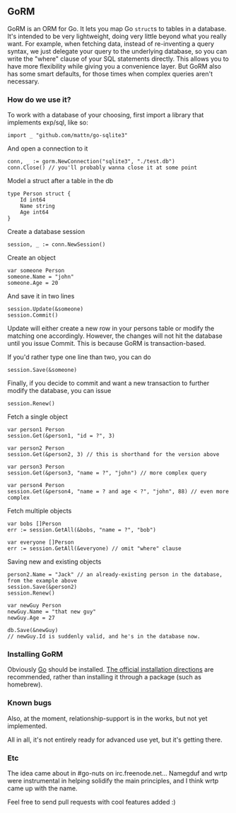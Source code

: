 ## GoRM

GoRM is an ORM for Go. It lets you map Go `struct`s to tables in a database. It's intended to be very lightweight, doing very little beyond what you really want. For example, when fetching data, instead of re-inventing a query syntax, we just delegate your query to the underlying database, so you can write the "where" clause of your SQL statements directly. This allows you to have more flexibility while giving you a convenience layer. But GoRM also has some smart defaults, for those times when complex queries aren't necessary.

### How do we use it?

To work with a database of your choosing, first import a library that implements exp/sql, like so:

    import _ "github.com/mattn/go-sqlite3"

And open a connection to it

	conn, _ := gorm.NewConnection("sqlite3", "./test.db")
	conn.Close() // you'll probably wanna close it at some point

Model a struct after a table in the db

	type Person struct {
		Id int64
		Name string
		Age int64
	}

Create a database session

    session, _ := conn.NewSession()

Create an object

	var someone Person
	someone.Name = "john"
	someone.Age = 20
	
And save it in two lines

	session.Update(&someone)
    session.Commit()

Update will either create a new row in your persons table or modify the matching one accordingly. However, the changes will not hit the database until you issue Commit. This is because GoRM is transaction-based.

If you'd rather type one line than two, you can do

    session.Save(&someone)

Finally, if you decide to commit and want a new transaction to further modify the database, you can issue

    session.Renew()

Fetch a single object

	var person1 Person
	session.Get(&person1, "id = ?", 3)

	var person2 Person
	session.Get(&person2, 3) // this is shorthand for the version above
	
	var person3 Person
	session.Get(&person3, "name = ?", "john") // more complex query
	
	var person4 Person
	session.Get(&person4, "name = ? and age < ?", "john", 88) // even more complex

Fetch multiple objects

	var bobs []Person
	err := session.GetAll(&bobs, "name = ?", "bob")

	var everyone []Person
	err := session.GetAll(&everyone) // omit "where" clause

Saving new and existing objects

	person2.Name = "Jack" // an already-existing person in the database, from the example above
	session.Save(&person2)
	session.Renew()

	var newGuy Person
	newGuy.Name = "that new guy"
	newGuy.Age = 27
	
	db.Save(&newGuy)
	// newGuy.Id is suddenly valid, and he's in the database now.

### Installing GoRM

Obviously [Go](http://golang.org/) should be installed. [The official installation directions](http://golang.org/doc/install.html) are recommended, rather than installing it through a package (such as homebrew).

### Known bugs

Also, at the moment, relationship-support is in the works, but not yet implemented.

All in all, it's not entirely ready for advanced use yet, but it's getting there.

### Etc

The idea came about in #go-nuts on irc.freenode.net... Namegduf and wrtp were instrumental in helping solidify the main principles, and I think wrtp came up with the name.

Feel free to send pull requests with cool features added :)
